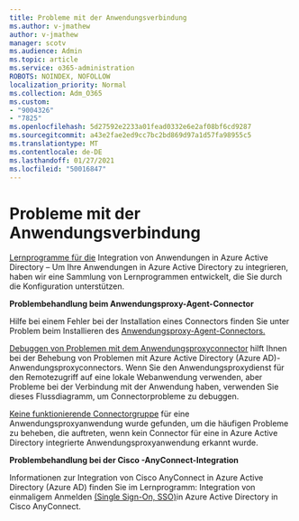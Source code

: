 ```yaml
---
title: Probleme mit der Anwendungsverbindung
ms.author: v-jmathew
author: v-jmathew
manager: scotv
ms.audience: Admin
ms.topic: article
ms.service: o365-administration
ROBOTS: NOINDEX, NOFOLLOW
localization_priority: Normal
ms.collection: Adm_O365
ms.custom:
- "9004326"
- "7825"
ms.openlocfilehash: 5d27592e2233a01fead0332e6e2af08bf6cd9287
ms.sourcegitcommit: a43e2fae2ed9cc7bc2bd869d97a1d57fa98955c5
ms.translationtype: MT
ms.contentlocale: de-DE
ms.lasthandoff: 01/27/2021
ms.locfileid: "50016847"
---
```

# <a name="application-connection-issues"></a>Probleme mit der Anwendungsverbindung

[Lernprogramme für die](https://docs.microsoft.com/azure/active-directory/saas-apps/tutorial-list) Integration von Anwendungen in Azure Active Directory – Um Ihre Anwendungen in Azure Active Directory zu integrieren, haben wir eine Sammlung von Lernprogrammen entwickelt, die Sie durch die Konfiguration unterstützen.

**Problembehandlung beim Anwendungsproxy-Agent-Connector**

Hilfe bei einem Fehler bei der Installation eines Connectors finden Sie unter Problem beim Installieren des [Anwendungsproxy-Agent-Connectors.](https://docs.microsoft.com/azure/active-directory/manage-apps/application-proxy-connector-installation-problem)

[Debuggen von Problemen mit dem Anwendungsproxyconnector](https://docs.microsoft.com/azure/active-directory/manage-apps/application-proxy-debug-connectors) hilft Ihnen bei der Behebung von Problemen mit Azure Active Directory (Azure AD)-Anwendungsproxyconnectors. Wenn Sie den Anwendungsproxydienst für den Remotezugriff auf eine lokale Webanwendung verwenden, aber Probleme bei der Verbindung mit der Anwendung haben, verwenden Sie dieses Flussdiagramm, um Connectorprobleme zu debuggen.

[Keine funktionierende Connectorgruppe](https://docs.microsoft.com/azure/active-directory/manage-apps/application-proxy-connectivity-no-working-connector) für eine Anwendungsproxyanwendung wurde gefunden, um die häufigen Probleme zu beheben, die auftreten, wenn kein Connector für eine in Azure Active Directory integrierte Anwendungsproxyanwendung erkannt wurde.

**Problembehandlung bei der Cisco -AnyConnect-Integration**

Informationen zur Integration von Cisco AnyConnect in Azure Active Directory (Azure AD) finden Sie im Lernprogramm: Integration von einmaligem Anmelden [(Single Sign-On, SSO)](https://docs.microsoft.com/azure/active-directory/saas-apps/cisco-anyconnect)in Azure Active Directory in Cisco AnyConnect.
